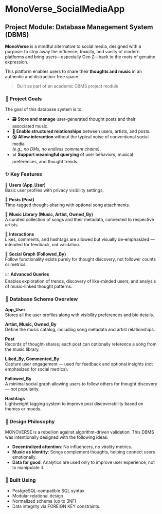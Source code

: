 # MonoVerse_SocialMediaApp
## Project Module: Database Management System (DBMS)

**MonoVerse** is a mindful alternative to social media, designed with a purpose: to strip away the influence, toxicity, and vanity of modern platforms and bring users—especially Gen Z—back to the roots of genuine expression.  

This platform enables users to share their **thoughts and music** in an authentic and distraction-free space.

> Built as part of an academic DBMS project module

### 🎯 Project Goals

The goal of this database system is to:

- 🗃️ **Store and manage** user-generated thought posts and their associated music.
- 🧩 **Enable structured relationships** between users, artists, and posts.
- 🔇 **Allow interaction** without the typical noise of conventional social media  
  _(e.g., no DMs, no endless comment chains)_.
- 📊 **Support meaningful querying** of user behaviors, musical preferences, and thought trends.

### ✨ Key Features

👤 **Users (App_User)**  
Basic user profiles with privacy visibility settings.

📝 **Posts (Post)**  
Time-tagged thought-sharing with optional song attachments.

🎵 **Music Library (Music, Artist, Owned_By)**  
A curated collection of songs and their metadata, connected to respective artists.

💬 **Interactions**  
Likes, comments, and hashtags are allowed but visually de-emphasized — intended for feedback, not validation.

🔁 **Social Graph (Followed_By)**  
Follow functionality exists purely for thought discovery, not follower counts or metrics.

📈 **Advanced Queries**  
Enables exploration of trends, discovery of like-minded users, and analysis of music-linked thought patterns.

### 🧱 Database Schema Overview

**App_User**  
Stores all the user profiles along with visibility preferences and bio details.

**Artist, Music, Owned_By**  
Define the music catalog, including song metadata and artist relationships.

**Post**  
Records of thought-shares; each post can optionally reference a song from the music library.

**Liked_By, Commented_By**  
Capture user engagement — used for feedback and optional insights (not emphasized for social metrics).

**Followed_By**  
A minimal social graph allowing users to follow others for thought discovery — not popularity.

**Hashtags**  
Lightweight tagging system to improve post discoverability based on themes or moods.

### 📌 Design Philosophy

MONOVERSE is a rebellion against algorithm-driven validation. This DBMS was intentionally designed with the following ideas:

- **Decentralized attention**: No influencers, no virality metrics.
- **Music as identity**: Songs complement thoughts, helping connect users emotionally.
- **Data for good**: Analytics are used only to improve user experience, not to manipulate it.

### 👷 Built Using

- PostgreSQL-compatible SQL syntax
- Modular relational design
- Normalized schema (up to 3NF)
- Data integrity via FOREIGN KEY constraints.
  

